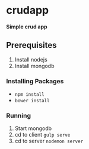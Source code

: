 # crudapp
 **Simple crud app**

## Prerequisites
1. Install nodejs
2. Install mongodb
### Installing Packages
 - `npm install`
 - `bower install`
### Running
1. Start mongodb
2. cd to client `gulp serve`
3. cd to server `nodemon server` 
